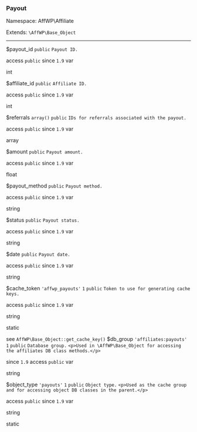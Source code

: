 ### Payout

Namespace: AffWP\Affiliate

Extends: `\AffWP\Base_Object`

----


$payout_id
`public` `Payout ID.` 


access
`public` 
since
`1.9` 
var

int


$affiliate_id
`public` `Affiliate ID.` 


access
`public` 
since
`1.9` 
var

int


$referrals
`array()` `public` `IDs for referrals associated with the payout.` 


access
`public` 
since
`1.9` 
var

array


$amount
`public` `Payout amount.` 


access
`public` 
since
`1.9` 
var

float


$payout_method
`public` `Payout method.` 


access
`public` 
since
`1.9` 
var

string


$status
`public` `Payout status.` 


access
`public` 
since
`1.9` 
var

string


$date
`public` `Payout date.` 


access
`public` 
since
`1.9` 
var

string


$cache_token
`'affwp_payouts'` `1` `public` `Token to use for generating cache keys.` 


access
`public` 
since
`1.9` 
var

string


static

see
`AffWP\Base_Object::get_cache_key()` 
$db_group
`'affiliates:payouts'` `1` `public` `Database group.` 
`<p>Used in \AffWP\Base_Object for accessing the affiliates DB class methods.</p>` 

since
`1.9` 
access
`public` 
var

string


$object_type
`'payouts'` `1` `public` `Object type.` 
`<p>Used as the cache group and for accessing object DB classes in the parent.</p>` 

access
`public` 
since
`1.9` 
var

string


static
